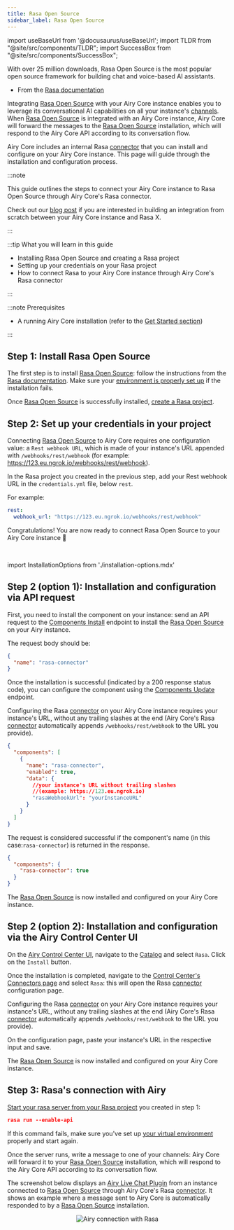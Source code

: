 ```yaml
---
title: Rasa Open Source
sidebar_label: Rasa Open Source
---
```


import useBaseUrl from '@docusaurus/useBaseUrl';
import TLDR from "@site/src/components/TLDR";
import SuccessBox from "@site/src/components/SuccessBox";

<TLDR>

With over 25 million downloads, Rasa Open Source is the most popular open source framework for building chat and voice-based AI assistants.

- From the [Rasa documentation](https://rasa.com/docs/rasa/)

</TLDR>

Integrating [Rasa Open Source](https://rasa.com/docs/rasa/) with your Airy Core instance enables you to leverage its conversational AI capabilities on all your instance's [channels](getting-started/glossary.md#channel). When [Rasa Open Source](https://rasa.com/docs/rasa/) is integrated with an Airy Core instance, Airy Core will forward the messages to the [Rasa Open Source](https://rasa.com/docs/rasa/) installation, which will respond to the Airy Core API according to its conversation flow.

Airy Core includes an internal Rasa [connector](/concepts/architecture#components) that you can install and configure on your Airy Core instance. This page will guide through the installation and configuration process.

:::note

This guide outlines the steps to connect your Airy Core instance to Rasa Open Source through Airy Core's Rasa connector.

Check out our [blog post](https://blog.airy.co/how-to-level-up-customer-support-with-airy-rasa-x) if you are interested in building an integration from scratch between your Airy Core instance and Rasa X.

:::

:::tip What you will learn in this guide

- Installing Rasa Open Source and creating a Rasa project
- Setting up your credentials on your Rasa project
- How to connect Rasa to your Airy Core instance through Airy Core's Rasa connector

:::

:::note Prerequisites

- A running Airy Core installation (refer to the [Get
  Started section](getting-started/installation/introduction.md))

:::

## Step 1: Install Rasa Open Source

The first step is to install [Rasa Open Source](https://rasa.com/docs/rasa/): follow the instructions from the [Rasa documentation](https://rasa.com/docs/rasa/installation/installing-rasa-open-source). Make sure your [environment is properly set up](https://rasa.com/docs/rasa/installation/environment-set-up) if the installation fails.

Once [Rasa Open Source](https://rasa.com/docs/rasa/) is successfully installed, [create a Rasa project](https://rasa.com/docs/rasa/command-line-interface#rasa-init).

## Step 2: Set up your credentials in your project

Connecting [Rasa Open Source](https://rasa.com/docs/rasa/) to Airy Core requires one configuration value: a `Rest webhook URL`, which is made of your instance's URL appended with `/webhooks/rest/webhook` (for example: https://123.eu.ngrok.io/webhooks/rest/webhook).

In the Rasa project you created in the previous step, add your Rest webhook URL in the `credentials.yml` file, below `rest`.

For example:

```yml
rest:
  webhook_url: "https://123.eu.ngrok.io/webhooks/rest/webhook"
```

<SuccessBox>

Congratulations! You are now ready to connect Rasa Open Source to your Airy Core instance 🎉

</SuccessBox>
<br />

import InstallationOptions from './installation-options.mdx'

<InstallationOptions />

## Step 2 (option 1): Installation and configuration via API request

First, you need to install the component on your instance: send an API request to the [Components Install](/api/endpoints/components#install) endpoint to install the [Rasa Open Source](https://rasa.com/docs/rasa/) on your Airy instance.

The request body should be:

```json
{
  "name": "rasa-connector"
}
```

Once the installation is successful (indicated by a 200 response status code), you can configure the component using the [Components Update](/api/endpoints/components#update) endpoint.

Configuring the Rasa [connector](/concepts/architecture#components) on your Airy Core instance requires your instance's URL, without any trailing slashes at the end (Airy Core's Rasa [connector](/concepts/architecture#components) automatically appends `/webhooks/rest/webhook` to the URL you provide).

```json
{
  "components": [
    {
      "name": "rasa-connector",
      "enabled": true,
      "data": {
        //your instance's URL without trailing slashes
        //(example: https://123.eu.ngrok.io)
        "rasaWebhookUrl": "yourInstanceURL"
      }
    }
  ]
}
```

The request is considered successful if the component's name (in this case:`rasa-connector`) is returned in the response.

```json
{
  "components": {
    "rasa-connector": true
  }
}
```

The [Rasa Open Source](https://rasa.com/docs/rasa/) is now installed and configured on your Airy Core instance.

## Step 2 (option 2): Installation and configuration via the Airy Control Center UI

On the [Airy Control Center UI](/ui/control-center/introduction), navigate to the [Catalog](/ui/control-center/catalog) and select `Rasa`. Click on the `Install` button.

Once the installation is completed, navigate to the [Control Center's Connectors page](/ui/control-center/connectors) and select `Rasa`: this will open the Rasa [connector](/concepts/architecture#components) configuration page.

Configuring the Rasa [connector](/concepts/architecture#components) on your Airy Core instance requires your instance's URL, without any trailing slashes at the end (Airy Core's Rasa [connector](/concepts/architecture#components) automatically appends `/webhooks/rest/webhook` to the URL you provide).

On the configuration page, paste your instance's URL in the respective input and save.

The [Rasa Open Source](https://rasa.com/docs/rasa/) is now installed and configured on your Airy Core instance.

## Step 3: Rasa's connection with Airy

[Start your rasa server from your Rasa project](https://rasa.com/docs/rasa/command-line-interface#rasa-run) you created in step 1:

```json
rasa run --enable-api
```

If this command fails, make sure you've set up [your virtual environment](https://rasa.com/docs/rasa/installation/environment-set-up#2-virtual-environment-setup) properly and start again.

Once the server runs, write a message to one of your channels: Airy Core will forward it to your [Rasa Open Source](https://rasa.com/docs/rasa/) installation, which will respond to the Airy Core API according to its conversation flow.

The screenshot below displays an [Airy Live Chat Plugin](/connectors/sources/chatplugin/overview) from an instance connected to [Rasa Open Source](https://rasa.com/docs/rasa/) through Airy Core's Rasa [connector](/concepts/architecture#components). It shows an example where a message sent to Airy Core is automatically responded to by a [Rasa Open Source](https://rasa.com/docs/rasa/) installation.

<center><img alt="Airy connection with Rasa " src={useBaseUrl('img/conversational-ai-connectors/rasa/messagingExample.png')} /></center>
